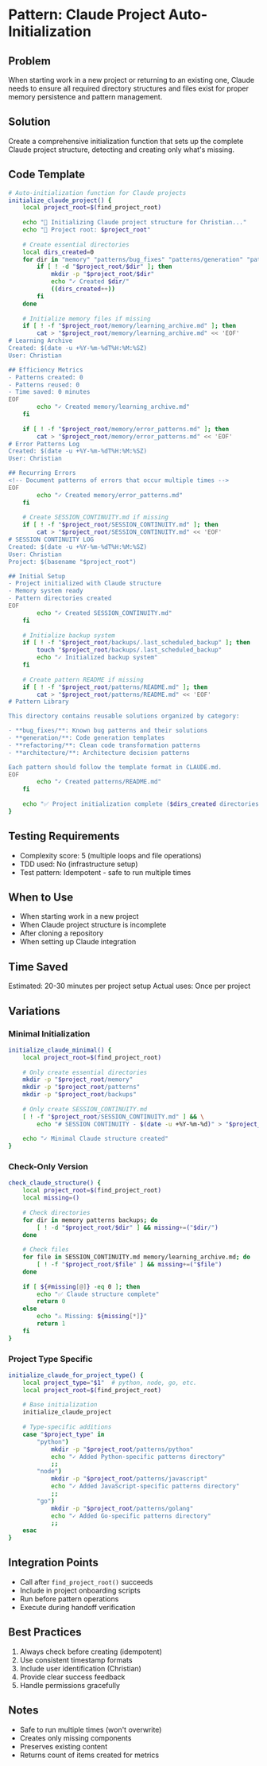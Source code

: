 # Pattern: Claude Project Auto-Initialization

## Problem
When starting work in a new project or returning to an existing one, Claude needs to ensure all required directory structures and files exist for proper memory persistence and pattern management.

## Solution
Create a comprehensive initialization function that sets up the complete Claude project structure, detecting and creating only what's missing.

## Code Template

```bash
# Auto-initialization function for Claude projects
initialize_claude_project() {
    local project_root=$(find_project_root)
    
    echo "🚀 Initializing Claude project structure for Christian..."
    echo "📁 Project root: $project_root"
    
    # Create essential directories
    local dirs_created=0
    for dir in "memory" "patterns/bug_fixes" "patterns/generation" "patterns/refactoring" "patterns/architecture" "backups" "tests" "docs"; do
        if [ ! -d "$project_root/$dir" ]; then
            mkdir -p "$project_root/$dir"
            echo "✓ Created $dir/"
            ((dirs_created++))
        fi
    done
    
    # Initialize memory files if missing
    if [ ! -f "$project_root/memory/learning_archive.md" ]; then
        cat > "$project_root/memory/learning_archive.md" << 'EOF'
# Learning Archive
Created: $(date -u +%Y-%m-%dT%H:%M:%SZ)
User: Christian

## Efficiency Metrics
- Patterns created: 0
- Patterns reused: 0
- Time saved: 0 minutes
EOF
        echo "✓ Created memory/learning_archive.md"
    fi
    
    if [ ! -f "$project_root/memory/error_patterns.md" ]; then
        cat > "$project_root/memory/error_patterns.md" << 'EOF'
# Error Patterns Log
Created: $(date -u +%Y-%m-%dT%H:%M:%SZ)
User: Christian

## Recurring Errors
<!-- Document patterns of errors that occur multiple times -->
EOF
        echo "✓ Created memory/error_patterns.md"
    fi
    
    # Create SESSION_CONTINUITY.md if missing
    if [ ! -f "$project_root/SESSION_CONTINUITY.md" ]; then
        cat > "$project_root/SESSION_CONTINUITY.md" << 'EOF'
# SESSION CONTINUITY LOG
Created: $(date -u +%Y-%m-%dT%H:%M:%SZ)
User: Christian
Project: $(basename "$project_root")

## Initial Setup
- Project initialized with Claude structure
- Memory system ready
- Pattern directories created
EOF
        echo "✓ Created SESSION_CONTINUITY.md"
    fi
    
    # Initialize backup system
    if [ ! -f "$project_root/backups/.last_scheduled_backup" ]; then
        touch "$project_root/backups/.last_scheduled_backup"
        echo "✓ Initialized backup system"
    fi
    
    # Create pattern README if missing
    if [ ! -f "$project_root/patterns/README.md" ]; then
        cat > "$project_root/patterns/README.md" << 'EOF'
# Pattern Library

This directory contains reusable solutions organized by category:

- **bug_fixes/**: Known bug patterns and their solutions
- **generation/**: Code generation templates  
- **refactoring/**: Clean code transformation patterns
- **architecture/**: Architecture decision patterns

Each pattern should follow the template format in CLAUDE.md.
EOF
        echo "✓ Created patterns/README.md"
    fi
    
    echo "✅ Project initialization complete ($dirs_created directories created)"
}
```

## Testing Requirements
- Complexity score: 5 (multiple loops and file operations)
- TDD used: No (infrastructure setup)
- Test pattern: Idempotent - safe to run multiple times

## When to Use
- When starting work in a new project
- When Claude project structure is incomplete
- After cloning a repository
- When setting up Claude integration

## Time Saved
Estimated: 20-30 minutes per project setup
Actual uses: Once per project

## Variations

### Minimal Initialization
```bash
initialize_claude_minimal() {
    local project_root=$(find_project_root)
    
    # Only create essential directories
    mkdir -p "$project_root/memory"
    mkdir -p "$project_root/patterns"
    mkdir -p "$project_root/backups"
    
    # Only create SESSION_CONTINUITY.md
    [ ! -f "$project_root/SESSION_CONTINUITY.md" ] && \
        echo "# SESSION CONTINUITY - $(date -u +%Y-%m-%d)" > "$project_root/SESSION_CONTINUITY.md"
        
    echo "✓ Minimal Claude structure created"
}
```

### Check-Only Version
```bash
check_claude_structure() {
    local project_root=$(find_project_root)
    local missing=()
    
    # Check directories
    for dir in memory patterns backups; do
        [ ! -d "$project_root/$dir" ] && missing+=("$dir/")
    done
    
    # Check files
    for file in SESSION_CONTINUITY.md memory/learning_archive.md; do
        [ ! -f "$project_root/$file" ] && missing+=("$file")
    done
    
    if [ ${#missing[@]} -eq 0 ]; then
        echo "✅ Claude structure complete"
        return 0
    else
        echo "⚠️ Missing: ${missing[*]}"
        return 1
    fi
}
```

### Project Type Specific
```bash
initialize_claude_for_project_type() {
    local project_type="$1"  # python, node, go, etc.
    local project_root=$(find_project_root)
    
    # Base initialization
    initialize_claude_project
    
    # Type-specific additions
    case "$project_type" in
        "python")
            mkdir -p "$project_root/patterns/python"
            echo "✓ Added Python-specific patterns directory"
            ;;
        "node")
            mkdir -p "$project_root/patterns/javascript"
            echo "✓ Added JavaScript-specific patterns directory"
            ;;
        "go")
            mkdir -p "$project_root/patterns/golang"
            echo "✓ Added Go-specific patterns directory"
            ;;
    esac
}
```

## Integration Points
- Call after `find_project_root()` succeeds
- Include in project onboarding scripts
- Run before pattern operations
- Execute during handoff verification

## Best Practices
1. Always check before creating (idempotent)
2. Use consistent timestamp formats
3. Include user identification (Christian)
4. Provide clear success feedback
5. Handle permissions gracefully

## Notes
- Safe to run multiple times (won't overwrite)
- Creates only missing components
- Preserves existing content
- Returns count of items created for metrics